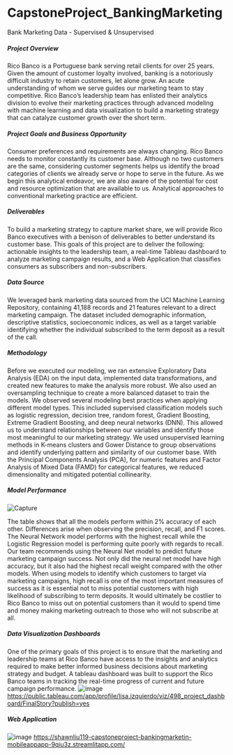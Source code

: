 # CapstoneProject_BankingMarketing
Bank Marketing Data - Supervised &amp; Unsupervised

##### Project Overview
Rico Banco is a Portuguese bank serving retail clients for over 25 years. Given
the amount of customer loyalty involved, banking is a notoriously difficult
industry to retain customers, let alone grow. An acute understanding of whom
we serve guides our marketing team to stay competitive. Rico Banco’s
leadership team has enlisted their analytics division to evolve their marketing
practices through advanced modeling with machine learning and data
visualization to build a marketing strategy that can catalyze customer growth
over the short term.

##### Project Goals and Business Opportunity
Consumer preferences and requirements are always changing. Rico Banco
needs to monitor constantly its customer base. Although no two customers are
the same, considering customer segments helps us identify the broad
categories of clients we already serve or hope to serve in the future. As we begin
this analytical endeavor, we are also aware of the potential for cost and resource
optimization that are available to us. Analytical approaches to conventional
marketing practice are efficient.

##### Deliverables
To build a marketing strategy to capture market share, we will provide Rico
Banco executives with a benison of deliverables to better understand its
customer base. This goals of this project are to deliver the following:
actionable insights to the leadership team, a real-time Tableau dashboard to
analyze marketing campaign results, and a Web Application that classifies
consumers as subscribers and non-subscribers.

##### Data Source
We leveraged bank marketing data sourced from the UCI Machine Learning
Repository, containing 41,188 records and 21 features relevant to a direct
marketing campaign. The dataset included demographic information,
descriptive statistics, socioeconomic indices, as well as a target variable
identifying whether the individual subscribed to the term deposit as a result of
the call.

##### Methodology
Before we executed our modeling, we ran extensive Exploratory Data Analysis
(EDA) on the input data, implemented data transformations, and created new
features to make the analysis more robust. We also used an oversampling
technique to create a more balanced dataset to train the models.
We observed several modeling best practices when applying different model
types. This included supervised classification models such as logistic
regression, decision tree, random forest, Gradient Boosting, Extreme Gradient
Boosting, and deep neural networks (DNN). This allowed us to understand
relationships between our variables and identify those most meaningful to
our marketing strategy.
We used unsupervised learning methods in K-means clusters and Gower
Distance to group observations and identify underlying pattern and similarity
of our customer base. With the Principal Components Analysis (PCA), for
numeric features and Factor Analysis of Mixed Data (FAMD) for categorical
features, we reduced dimensionality and mitigated potential collinearity.

##### Model Performance
![Capture](https://user-images.githubusercontent.com/43327902/185464003-1695e572-3d13-4e6d-89a0-db08bfb64637.PNG)

The table shows that all the models perform within 2% accuracy of each
other. Differences arise when observing the precision, recall, and F1 scores.
The Neural Network model performs with the highest recall while the Logistic
Regression model is performing quite poorly with regards to recall.
Our team recommends using the Neural Net model to predict future
marketing campaign success. Not only did the neural net model have high
accuracy, but it also had the highest recall weight compared with the other
models. When using models to identify which customers to target via
marketing campaigns, high recall is one of the most important measures of
success as it is essential not to miss potential customers with high likelihood
of subscribing to term deposits. It would ultimately be costlier to Rico Banco
to miss out on potential customers than it would to spend time and money
making marketing outreach to those who will not subscribe at all.

##### Data Visualization Dashboards
One of the primary goals of this project is to ensure that the marketing and
leadership teams at Rico Banco have access to the insights and analytics
required to make better informed business decisions about marketing strategy
and budget. A tableau dashboard was built to support the Rico Banco teams in
tracking the real-time progress of current and future campaign performance.
![image](https://user-images.githubusercontent.com/43327902/185464191-cd21e985-8c23-4e71-85a8-cd6b73c35584.png)
https://public.tableau.com/app/profile/lisa.izquierdo/viz/498_project_dashboard/FinalStory?publish=yes

##### Web Application
![image](https://user-images.githubusercontent.com/43327902/185464440-ed7064df-d2fb-4f06-b7b6-4670d7cbe84b.png)
https://shawnliu119-capstoneproject-bankingmarketin-mobileappapp-9qiu3z.streamlitapp.com/
